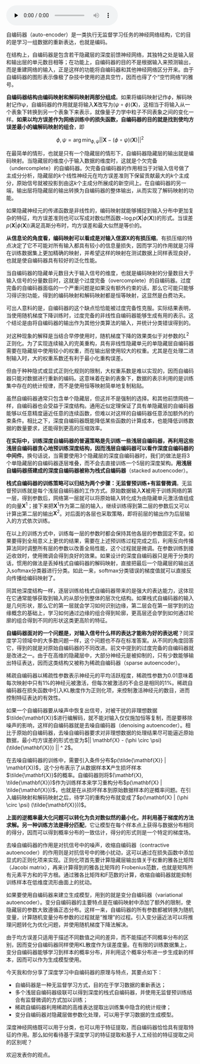 <audio id="audio" title="26 深度学习 | 空竹里的秘密：自编码器" controls="" preload="none"><source id="mp3" src="https://static001.geekbang.org/resource/audio/8e/e4/8eca889e931cc4507664380554b6c6e4.mp3"></audio>

自编码器（auto-encoder）是一类执行无监督学习任务的神经网络结构，它的目的是学习一组数据的重新表达，也就是编码。

在结构上，自编码器是包含若干隐藏层的深度前馈神经网络，其独特之处是输入层和输出层的单元数目相等；在功能上，自编码器的目的不是根据输入来预测输出，而是重建网络的输入，正是这样的功能将自编码器和其他神经网络区分开来。由于自编码器的图形表示像极了杂技中使用的道具空竹，因而也得了个“空竹网络”的雅号。

**自编码器结构由编码映射和解码映射两部分组成**。如果将编码映射记作$\phi$，解码映射记作$\psi$，自编码器的作用就是将输入$\mathbf{X}$改写为$(\psi \circ \phi) (\mathbf{X})$，这相当于将输入从一个表象下转换到另一个表象下来表示，就像量子力学中粒子不同表象之间的变化一样。**如果以均方误差作为网络训练中的损失函数，自编码器的目的就是找到使均方误差最小的编解码映射的组合**，即

$$ \phi, \psi = \arg \min_{\phi, \psi} || \mathbf{X} - (\phi \circ \psi) (\mathbf{X}) || ^ 2$$

在最简单的情形，也就是只有一个隐藏层的情形下，自编码器隐藏层的输出就是编码映射。当隐藏层的维度小于输入数据的维度时，这就是个欠完备（undercomplete）的自编码器。欠完备自编码器的作用相当于对输入信号做了主成分分析，隐藏层的$k$个线性神经元在均方误差准则下保留贡献最大的$k$个主成分，原始信号就被投影到由这$k$个主成分所展成的新空间上。在自编码器的另一端，输出层将隐藏层的输出转换为自编码器的整体输出，从而实现了解码映射的功能。

如果隐藏神经元的传递函数是非线性的，编码映射就能够捕捉到输入分布中更加复杂的特征，均方误差准则也可以写成对数似然函数$-\log p(\mathbf{X} | \phi (\mathbf{X}))$的形式。当误差$p(\mathbf{X} | \phi (\mathbf{X}))$满足高斯分布时，均方误差和最大似然是等价的。

**从信息论的角度看，编码映射可以看成是对输入信源$\mathbf{X}$的有损压缩**。有损压缩的特点决定了它不可能对所有输入都具有较小的信息量损失，因而学习的作用就是习得在训练数据集上更加精确的映射，并希望这样的映射在测试数据上同样表现良好，也就是使自编码器具有较好的泛化性能。

当自编码器的隐藏单元数目大于输入信号的维度，也就是编码映射的分量数目大于输入信号的分量数目时，这就是个过度完备（overcomplete）的自编码器。过度完备的自编码器面临的一个严重问题是如果没有额外约束的话，那么它可能只能够习得识别功能，得到的编码映射和解码映射都是恒等映射，这显然是白费功夫。

可出人意料的是，自编码器的这个缺点恰恰能被过度完备性克服。实际结果表明，当使用随机梯度下降训练时，过度完备的非线性自编码器能够生成有用的表示。这个结论是由将自编码器的输出作为其他分类算法的输入，并统计分类错误得到的。

对这种现象的解释是当结合早停使用时，随机梯度下降的效果类似于对参数的$L ^ 2$正则化。为了实现连续输入的完美重构，具有非线性隐藏单元的单隐藏层自编码器需要在隐藏层中使用较小的权重，而在输出层使用较大的权重。尤其是在处理二进制输入时，大的权重系数还有利于最小化重构误差。

但由于种种隐式或显式正则化规则的限制，大权重系数是难以实现的，因而自编码器只能对数据进行重新的编码。这意味着在新的表象下，数据的表示利用的是训练集中存在的统计规律，而不是使用恒等映射简单地复制粘贴。

虽然自编码器通常只包含单个隐藏层，但这并不是强制的选择。和其他前馈网络一样，自编码器也会受益于深度结构。通用近似定理保证了具有单隐藏层的自编码器能够以任意精度逼近任意的连续函数，但难以对这样的自编码器任意添加额外的约束条件。相比之下，深度自编码器既能降低某些函数的计算成本，也能降低训练数据的数量要求，还能得到更高的压缩效率。

**在实际中，训练深度自编码器的普遍策略是先训练一些浅层自编码器，再利用这些浅层自编码器贪心地预训练深度结构，因而浅层自编码器可以看作深度自编码器的中间件**。换句话说，当需要使用3个隐藏层的深度自编码器时，我们的做法是将3个单隐藏层的自编码器逐层堆叠，而不会去直接训练一个5层的深度架构。**用浅层自编码器搭建成的深度自编码器被称为栈式自编码器**（stacked autoencoder）。

**栈式自编码器的训练策略可以归结为两个步骤：无监督预训练+有监督微调**。无监督预训练就是每个浅层自编码器的工作方式。原始数据输入$\mathbf{X}$被用于训练网络的第一层，得到参数后，网络第一层就可以将原始输入转化成为由隐藏单元激活值组成的向量$\mathbf{X} ^ 1$；接下来把$\mathbf{X} ^ 1$作为第二层的输入，继续训练得到第二层的参数后又可以计算出第二层的输出$\mathbf{X} ^ 2$。对后面的各层也采取策略，即将前层的输出作为后层输入的方式依次训练。

在以上的训练方式中，训练每一层的参数时都会保持其他各层的参数固定不变。如果要得到全局意义上更优的结果，需要在上述预训练过程完成之后，利用反向传播算法同时调整所有层的参数以改善全局性能，这个过程就是微调。在参数训练到接近收敛时，使用微调会得到良好的效果。如果设计的深度自编码器只是用于分类的话，惯用的做法是丢掉栈式自编码器的解码映射，直接把最后一个隐藏层的输出送入softmax分类器进行分类。如此一来，softmax分类错误的梯度值就可以直接反向传播给编码映射了。

同其他深度结构一样，逐层训练给栈式自编码器带来的是强大的表达能力，这体现在它通常能够获取到输入的从部分到整体的层次化结构。如果栈式自编码器的输入是几何形状，那么它的第一层就会学习如何识别边缘，第二层会在第一层学到的边缘概念的基础上，学习如何通过边缘的组合得到轮廓，更高层还会学到如何通过轮廓的组合得到不同的形状这类更高阶的特征。

**自编码器面对的一个问题是，对输入信号什么样的表达才能称为好的表达呢**？同深度学习领域中的大多数问题一样，这个问题也不存在标准答案。从不同的角度回答它，得到的就是对原始自编码器的不同改进。前文中提到的过度完备的自编码器就是改进之一。由于在高维的隐藏层中，大部分神经元是被抑制的，只有少数能够输出特征表达，因而这类结构又被称为稀疏自编码器（sparse autoencoder）。

稀疏自编码器以稀疏性参数表示神经元的平均活跃程度，稀疏性参数为0.01意味着每次映射中只有1%的神经元被激活，但每次被激活的不会总是相同的1%。稀疏自编码器在损失函数中引入KL散度作为正则化项，来控制激活神经元的数目，进而控制特征表达的有效性。

如果一个自编码器要从噪声中恢复出信号，对被干扰的非理想数据$\tilde{\mathbf{X}}$进行编解码，就不能对输入仅仅施加恒等复制，而是要移除噪声的影响，这样的自编码器就是去噪自编码器（denoising autoencoder）。相比于原始的自编码器，去噪自编码器要求对非理想数据的处理结果尽可能逼近原始数据，最小均方误差的形式也变为$|| \mathbf{X} - (\phi \circ \psi) (\tilde{\mathbf{X}}) || ^ 2$。

在去噪自编码器的训练中，需要引入条件分布$p(\tilde{\mathbf{X}} | \mathbf{X})$，这个分布表示了从数据样本$\mathbf{X}$产生损坏样本$\tilde{\mathbf{X}}$的概率。自编码器则将$(\mathbf{X}, \tilde{\mathbf{X}})$作为训练样本来学习重构分布$p(\mathbf{X} | \tilde{\mathbf{X}})$，也就是在从损坏样本到原始数据样本的逆概率问题。在引入编码映射和解码映射之后，待学习的重构分布就变成了$p(\mathbf{X} | (\phi \circ \psi) (\tilde{\mathbf{X}}))$。

**上面的逆概率最大化问题可以转化为负对数似然的最小化，并利用基于梯度的方法求解。另一种训练方法是得分匹配**，它让模型在每个样本点上获得与数据分布相同的得分，因而可以得到概率分布的一致估计，得分的形式则是一个特定的梯度场。

去噪自编码器的作用是对抗信号中的噪声，收缩自编码器（contractive autoencoder）的作用则是对抗信号中的微小扰动，这可以通过在损失函数中添加显式的正则化项来实现。正则化项首先要计算隐藏层输出值关于权重的雅各比矩阵（Jacobi matrix），再来计算得到的雅各比矩阵的 Frobenius范数，也就是矩阵所有元素平方和的平方根。通过雅各比矩阵和F范数的计算，收缩自编码器就能抑制训练样本在低维度流形曲面上的扰动。

如果要使用自编码器来建立生成模型，用到的就是变分自编码器（variational autoencoder）。变分自编码器的主要特点是在编码映射中添加了额外的限制，使隐藏层的参数大致遵循正态分布。这样一来，自编码器的所有参数都被转换为随机变量，计算随机变量分布参数的过程就是“推理”的过程。引入变分逼近法可以将推理问题转化为优化问题，并使用随机梯度下降法解决。

由于均方误差只适用于描述不同数值之间的差异，而不能描述不同概率分布的区别，因而变分自编码器同样使用KL散度作为误差度量。在有限的训练数据集上，变分自编码器能够学习到样本的概率分布，并利用这个概率分布进一步生成新的样本，因而可以作为生成模型使用。

今天我和你分享了深度学习中自编码器的原理与特点，其要点如下：

- 自编码器是一种无监督学习方式，目的在于学习数据的重新表达；
- 多个浅层自编码器级联可以得到深度的栈式自编码器，并使用无监督预训练结合有监督微调的方式加以训练；
- 稀疏自编码器利用稀疏的高维表达提取出训练集中隐含的统计规律；
- 变分自编码器对隐藏层做参数化处理，可以用于学习数据的生成模型。

深度神经网络既可以用于分类，也可以用于特征提取，而自编码器恰恰具有提取特征的作用。那么如何看待基于深度学习的特征提取和基于人工经验的特征提取之间的区别呢？

欢迎发表你的观点。

<img src="https://static001.geekbang.org/resource/image/5a/0d/5ae922d7af41c821bb06cb95d10ee50d.jpg" alt="">


